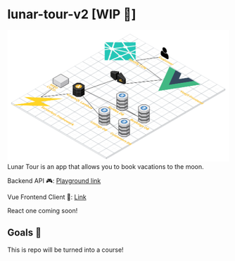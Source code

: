 # lunar-tour-v2 [WIP 🚁] 

![infra](lunar_tour.png)
Lunar Tour is an app that allows you to book vacations to the moon.

Backend API 🎮:
[Playground link](https://puh82kjrl5.execute-api.us-east-1.amazonaws.com/dev/graphql)

Vue Frontend Client 💾:
[Link](https://lunar-tour-vue.netlify.com)

React one coming soon!

## Goals 🌠

This is repo will be turned into a course! 
